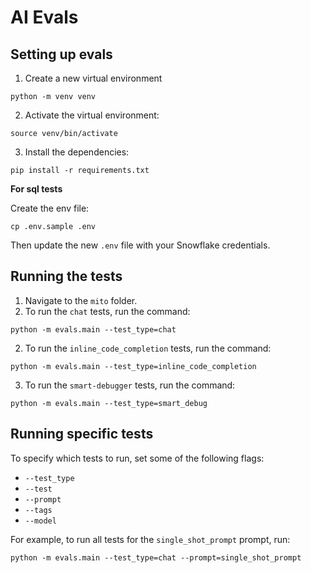# AI Evals

## Setting up evals


1. Create a new virtual environment
```
python -m venv venv
```

2. Activate the virtual environment: 
```
source venv/bin/activate
```

3. Install the dependencies: 
```
pip install -r requirements.txt
```

**For sql tests**

Create the env file:

```
cp .env.sample .env
```

Then update the new `.env` file with your Snowflake credentials.

## Running the tests 

1. Navigate to the `mito` folder. 
2. To run the `chat` tests, run the command: 
```
python -m evals.main --test_type=chat
```
2. To run the `inline_code_completion` tests, run the command: 
```
python -m evals.main --test_type=inline_code_completion
```
3. To run the `smart-debugger` tests, run the command: 
```
python -m evals.main --test_type=smart_debug
```

## Running specific tests
To specify which tests to run, set some of the following flags: 

- `--test_type`
- `--test`
- `--prompt`
- `--tags`
- `--model`

For example, to run all tests for the `single_shot_prompt` prompt, run: 
```
python -m evals.main --test_type=chat --prompt=single_shot_prompt
```